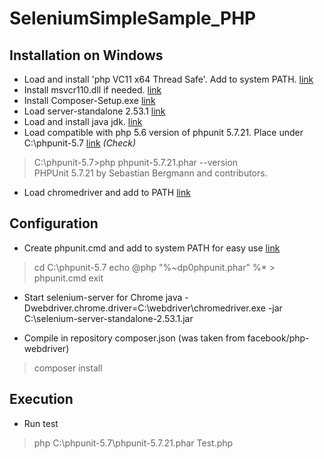 # SeleniumSimpleSample_PHP
## Installation on Windows
* Load and install 'php VC11 x64 Thread Safe'. Add to system PATH.
[link](http://php.net/manual/ru/install.windows.legacy.index.php#install.windows.legacy.manual)
* Install msvcr110.dll if needed.
[link](https://www.microsoft.com/ru-ru/download/confirmation.aspx?id=30679)
* Install Composer-Setup.exe
[link](https://getcomposer.org/)
* Load server-standalone 2.53.1
[link](http://selenium-release.storage.googleapis.com/index.html?path=2.53/)
* Load and install java jdk.
[link](http://www.oracle.com/technetwork/java/javase/downloads/jdk8-downloads-2133151.html)
* Load compatible with php 5.6 version of phpunit 5.7.21. Place under C:\phpunit-5.7
[link](...)
*(Check)*
> C:\phpunit-5.7>php phpunit-5.7.21.phar --version  
> PHPUnit 5.7.21 by Sebastian Bergmann and contributors.
* Load chromedriver and add to PATH
[link](...)

## Configuration
* Create phpunit.cmd and add to system PATH for easy use
[link](https://phpunit.de/manual/current/en/installation.html)
> cd C:\phpunit-5.7
> echo @php "%~dp0phpunit.phar" %* > phpunit.cmd
> exit

* Start selenium-server for Chrome
java -Dwebdriver.chrome.driver=C:\webdriver\chromedriver.exe -jar C:\selenium-server-standalone-2.53.1.jar

* Compile in repository composer.json (was taken from facebook/php-webdriver)
> composer install

## Execution

* Run test
> php C:\phpunit-5.7\phpunit-5.7.21.phar Test.php
